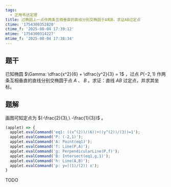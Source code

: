 ```yaml
---
tags:
  - 正用韦达定理
title: 过椭圆上一点作两条互相垂直的直线分别交椭圆于A和B，求证AB过定点
ctime: '1754300352820'
ctime_f: '2025-08-04 17:39:12'
mtime: '1754300314227'
mtime_f: '2025-08-04 17:38:34'
---
```

## 题干

已知椭圆 $\Gamma: \dfrac{x^2}{6} + \dfrac{y^2}{3} = 1$ ，过点 $P(-2, 1)$ 作两条互相垂直的直线分别交椭圆于点 $A$ 、 $B$ 。求证：直线 $AB$ 过定点，并求其坐标。

## 题解

画图可知定点为 $(-\frac{2}{3},\ -\frac{1}{3})$ 。

```js
(applet) => {
  applet.evalCommand('eq1: ((x^(2))/(6))+((y^(2))/(3))=1');
  applet.evalCommand('P: (-2,1)');
  applet.evalCommand('A: Point(eq1)');
  applet.evalCommand('f: Line(P,A)');
  applet.evalCommand('g: PerpendicularLine(P,f)');
  applet.evalCommand('B: Intersect(eq1,g,1)');
  applet.evalCommand('h: Line(A,B)');
  applet.evalCommand('p: y=((1)/(2)) x');
}
```

TODO

